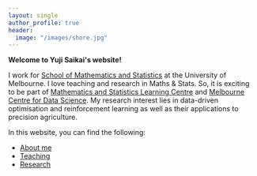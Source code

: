 ```yaml
---
layout: single
author_profile: true
header:
  image: "/images/shore.jpg"
---
```


**Welcome to Yuji Saikai's website!**

I work for [School of Mathematics and Statistics](https://ms.unimelb.edu.au) at the University of Melbourne. I love teaching and research in Maths & Stats. So, it is exciting to be part of [Mathematics and Statistics Learning Centre](https://ms.unimelb.edu.au/study/mslc) and [Melbourne Centre for Data Science](https://science.unimelb.edu.au/mcds). My research interest lies in data-driven optimisation and reinforcement learning as well as their applications to precision agriculture.

In this website, you can find the following:
- [About me](/about/)
- [Teaching](/teaching/)
- [Research](/research/)
